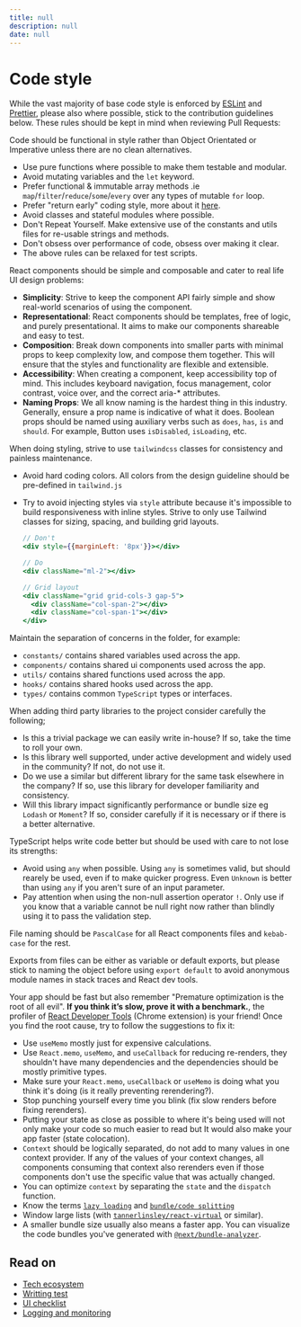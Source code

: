 ```yaml
---
title: null
description: null
date: null
---
```


# Code style

While the vast majority of base code style is enforced by [ESLint](https://eslint.org/) and [Prettier](https://prettier.io/), please also where possible, stick to the contribution guidelines below. These rules should be kept in mind when reviewing Pull Requests:

Code should be functional in style rather than Object Orientated or Imperative unless there are no clean alternatives.

- Use pure functions where possible to make them testable and modular.
- Avoid mutating variables and the `let` keyword.
- Prefer functional & immutable array methods .ie `map`/`filter`/`reduce`/`some`/`every` over any types of mutable `for` loop.
- Prefer "return early" coding style, more about it [here](https://medium.com/@matryer/line-of-sight-in-code-186dd7cdea88).
- Avoid classes and stateful modules where possible.
- Don't Repeat Yourself. Make extensive use of the constants and utils files for re-usable strings and methods.
- Don't obsess over performance of code, obsess over making it clear.
- The above rules can be relaxed for test scripts.

React components should be simple and composable and cater to real life UI design problems:

- **Simplicity**: Strive to keep the component API fairly simple and show real-world scenarios of using the component.
- **Representational**: React components should be templates, free of logic, and purely presentational. It aims to make our components shareable and easy to test.
- **Composition**: Break down components into smaller parts with minimal props to keep complexity low, and compose them together. This will ensure that the styles and functionality are flexible and extensible.
- **Accessibility**: When creating a component, keep accessibility top of mind. This includes keyboard navigation, focus management, color contrast, voice over, and the correct aria-\* attributes.
- **Naming Props**: We all know naming is the hardest thing in this industry. Generally, ensure a prop name is indicative of what it does. Boolean props should be named using auxiliary verbs such as `does`, `has`, `is` and `should`. For example, Button uses `isDisabled`, `isLoading`, etc.

When doing styling, strive to use `tailwindcss` classes for consistency and painless maintenance.

- Avoid hard coding colors. All colors from the design guideline should be pre-defined in `tailwind.js`
- Try to avoid injecting styles via `style` attribute because it's impossible to build responsiveness with inline styles. Strive to only use Tailwind classes for sizing, spacing, and building grid layouts.

    ```jsx
    // Don't
    <div style={{marginLeft: '8px'}}></div>

    // Do
    <div className="ml-2"></div>

    // Grid layout
    <div className="grid grid-cols-3 gap-5">
      <div className="col-span-2"></div>
      <div className="col-span-1"></div>
    </div>
    ```

Maintain the separation of concerns in the folder, for example:

- `constants/` contains shared variables used across the app.
- `components/` contains shared ui components used across the app.
- `utils/` contains shared functions used across the app.
- `hooks/` contains shared hooks used across the app.
- `types/` contains common `TypeScript` types or interfaces.

When adding third party libraries to the project consider carefully the following;

- Is this a trivial package we can easily write in-house? If so, take the time to roll your own.
- Is this library well supported, under active development and widely used in the community? If not, do not use it.
- Do we use a similar but different library for the same task elsewhere in the company? If so, use this library for developer familiarity and consistency.
- Will this library impact significantly performance or bundle size eg `Lodash` or `Moment`? If so, consider carefully if it is necessary or if there is a better alternative.

TypeScript helps write code better but should be used with care to not lose its strengths:

- Avoid using `any` when possible. Using `any` is sometimes valid, but should rearely be used, even if to make quicker progress. Even `Unknown` is better than using `any` if you aren't sure of an input parameter.
- Pay attention when using the non-null assertion operator `!`. Only use if you know that a variable cannot be null right now rather than blindly using it to pass the validation step.

File naming should be `PascalCase` for all React components files and `kebab-case` for the rest.

Exports from files can be either as variable or default exports, but please stick to naming the object before using `export default` to avoid anonymous module names in stack traces and React dev tools.

Your app should be fast but also remember "Premature optimization is the root of all evil". **If you think it’s slow, prove it with a benchmark.**, the profiler of [React Developer Tools](https://chrome.google.com/webstore/detail/react-developer-tools/fmkadmapgofadopljbjfkapdkoienihi) (Chrome extension) is your friend! Once you find the root cause, try to follow the suggestions to fix it:

- Use `useMemo` mostly just for expensive calculations.
- Use `React.memo`, `useMemo`, and `useCallback` for reducing re-renders, they shouldn't have many dependencies and the dependencies should be mostly primitive types.
- Make sure your `React.memo`, `useCallback` or `useMemo` is doing what you think it's doing (is it really preventing rerendering?).
- Stop punching yourself every time you blink (fix slow renders before fixing rerenders).
- Putting your state as close as possible to where it's being used will not only make your code so much easier to read but It would also make your app faster (state colocation).
- `Context` should be logically separated, do not add to many values in one context provider. If any of the values of your context changes, all components consuming that context also rerenders even if those components don't use the specific value that was actually changed.
- You can optimize `context` by separating the `state` and the `dispatch` function.
- Know the terms [`lazy loading`](https://nextjs.org/docs/advanced-features/dynamic-import) and [`bundle/code splitting`](https://reactjs.org/docs/code-splitting.html)
- Window large lists (with [`tannerlinsley/react-virtual`](https://github.com/tannerlinsley/react-virtual) or similar).
- A smaller bundle size usually also means a faster app. You can visualize the code bundles you've generated with [`@next/bundle-analyzer`](https://www.npmjs.com/package/@next/bundle-analyzer).

## Read on

- [Tech ecosystem](tech-ecosystem.md)
- [Writting test](writing-test.md)
- [UI checklist](ui-checklist.md)
- [Logging and monitoring](logging-monitoring.md)
